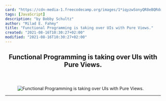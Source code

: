 ```yaml
---
card: "https://cdn-media-1.freecodecamp.org/images/1*iqyzwSonyQR8eBQRduP3cg.jpeg"
tags: [JavaScript]
description: "by Bobby Schultz"
author: "Milad E. Fahmy"
title: "Functional Programming is taking over UIs with Pure Views."
created: "2021-08-16T10:30:27+02:00"
modified: "2021-08-16T10:30:27+02:00"
---
```

<div class="site-wrapper">
<main id="site-main" class="site-main outer">
<div class="inner">
<article class="post-full post tag-javascript tag-react tag-functional-programming tag-tech tag-web-development ">
<header class="post-full-header">
<h1 class="post-full-title">Functional Programming is taking over UIs with Pure Views.</h1>
</header>
<figure class="post-full-image">
<picture>
<source media="(max-width: 700px)" sizes="1px" srcset="data:image/gif;base64,R0lGODlhAQABAIAAAAAAAP///yH5BAEAAAAALAAAAAABAAEAAAIBRAA7 1w">
<source media="(min-width: 701px)" sizes="(max-width: 800px) 400px,
(max-width: 1170px) 700px,
1400px" srcset="https://cdn-media-1.freecodecamp.org/images/1*iqyzwSonyQR8eBQRduP3cg.jpeg 300w,
https://cdn-media-1.freecodecamp.org/images/1*iqyzwSonyQR8eBQRduP3cg.jpeg 600w,
https://cdn-media-1.freecodecamp.org/images/1*iqyzwSonyQR8eBQRduP3cg.jpeg 1000w,
https://cdn-media-1.freecodecamp.org/images/1*iqyzwSonyQR8eBQRduP3cg.jpeg 2000w">
<img onerror="this.style.display='none'" src="https://cdn-media-1.freecodecamp.org/images/1*iqyzwSonyQR8eBQRduP3cg.jpeg" alt="Functional Programming is taking over UIs with Pure Views.">
</picture>
</figure>
<section class="post-full-content">
<div class="post-content medium-migrated-article">
</div>
<hr>
</section>
</article>
</div>
</main>
</div>
<!-- Google Tag Manager (noscript) -->
<!-- End Google Tag Manager (noscript) -->
